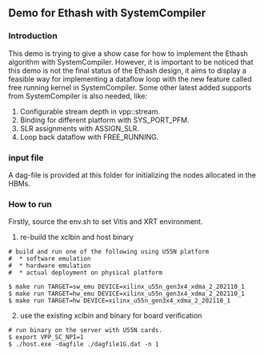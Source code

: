 ## Demo for Ethash with SystemCompiler

### Introduction
This demo is trying to give a show case for how to implement the Ethash algorithm with SystemCompiler. However, it is important to be noticed that this demo is not the final status of the Ethash design, it aims to display a feasible way for implementing a dataflow loop with the new feature called free running kernel in SystemCompiler. Some other latest added supports from SystemCompiler is also needed, like:

  1. Configurable stream depth in vpp::stream.
  2. Binding for different platform with SYS_PORT_PFM.
  3. SLR assignments with ASSIGN_SLR.
  4. Loop back dataflow with FREE_RUNNING.
 
### input file
A dag-file is provided at this folder for initializing the nodes allocated in the HBMs.

### How to run
Firstly, source the env.sh to set Vitis and XRT environment.
1. re-build the xclbin and host binary

```console
# build and run one of the following using U55N platform
#  * software emulation
#  * hardware emulation
#  * actual deployment on physical platform

$ make run TARGET=sw_emu DEVICE=xilinx_u55n_gen3x4_xdma_2_202110_1
$ make run TARGET=hw_emu DEVICE=xilinx_u55n_gen3x4_xdma_2_202110_1
$ make run TARGET=hw DEVICE=xilinx_u55n_gen3x4_xdma_2_202110_1
```
2. use the existing xclbin and binary for board verification

```console
# run binary on the server with U55N cards.
$ export VPP_SC_NPI=1
$ ./host.exe -dagfile ./dagfile1G.dat -n 1
```
